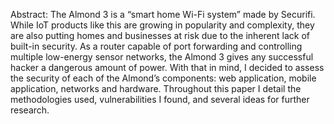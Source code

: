 Abstract:
The Almond 3 is a “smart home Wi-Fi system” made by Securifi. While IoT products like this are growing in popularity and complexity, they are also putting homes and businesses at risk due to the inherent lack of built-in security. As a router capable of port forwarding and controlling multiple low-energy sensor networks, the Almond 3 gives any successful hacker a dangerous amount of power. With that in mind, I decided to assess the security of each of the Almond’s components: web application, mobile application, networks and hardware. Throughout this paper I detail the methodologies used, vulnerabilities I found, and several ideas for further research.
